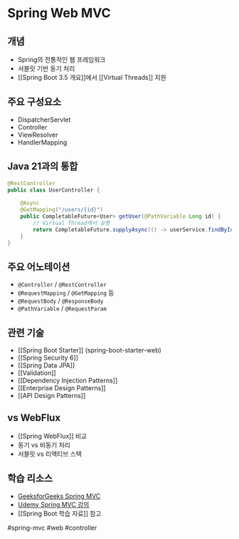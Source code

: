 # Spring Web MVC

## 개념
- Spring의 전통적인 웹 프레임워크
- 서블릿 기반 동기 처리
- [[Spring Boot 3.5 개요]]에서 [[Virtual Threads]] 지원

## 주요 구성요소
- DispatcherServlet
- Controller
- ViewResolver
- HandlerMapping

## Java 21과의 통합
```java
@RestController
public class UserController {
    
    @Async
    @GetMapping("/users/{id}")
    public CompletableFuture<User> getUser(@PathVariable Long id) {
        // Virtual Thread에서 실행
        return CompletableFuture.supplyAsync(() -> userService.findById(id));
    }
}
```

## 주요 어노테이션
- `@Controller` / `@RestController`
- `@RequestMapping` / `@GetMapping` 등
- `@RequestBody` / `@ResponseBody`
- `@PathVariable` / `@RequestParam`

## 관련 기술
- [[Spring Boot Starter]] (spring-boot-starter-web)
- [[Spring Security 6]]
- [[Spring Data JPA]]
- [[Validation]]
- [[Dependency Injection Patterns]]
- [[Enterprise Design Patterns]]
- [[API Design Patterns]]

## vs WebFlux
- [[Spring WebFlux]] 비교
- 동기 vs 비동기 처리
- 서블릿 vs 리액티브 스택

## 학습 리소스
- [GeeksforGeeks Spring MVC](https://www.geeksforgeeks.org/spring-mvc/)
- [Udemy Spring MVC 강의](https://www.udemy.com/topic/spring-boot/?persist_locale=&locale=ko_KR&srsltid=AfmBOooB5-udDY-EPxcpbeZh3WDBZU5s62ekyzBodFEEaTcm8bQ3lyJ0)
- [[Spring Boot 학습 자료]] 참고

#spring-mvc #web #controller